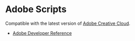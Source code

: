 # Adobe Scripts
Compatible with the latest version of [Adobe Creative Cloud](http://www.adobe.com/creativecloud.html).

+ [Adobe Developer Reference](http://www.adobe.com/devnet/illustrator/scripting.html)
